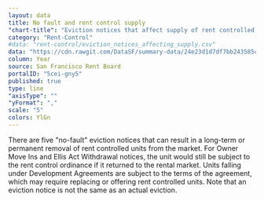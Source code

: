 ```yaml
---
layout: data
title: No fault and rent control supply
"chart-title": "Eviction notices that affect supply of rent controlled units since 1997"
category: "Rent-Control"
#data: "rent-control/eviction_notices_affecting_supply.csv"
data: "https://cdn.rawgit.com/DataSF/summary-data/24e23d1d7df7bb243585c2ab15193d2315bec690/eviction_notices_affecting_supply.csv"
column: Year
source: San Francisco Rent Board
portalID: "5cei-gny5"
published: true
type: line
"axisType": ""
"yFormat": ","
scale: "5"
colors: YlGn
---
```


There are five "no-fault" eviction notices that can result in a long-term or permanent removal of rent controlled units from the market. For Owner Move Ins and Ellis Act Withdrawal notices, the unit would still be subject to the rent control ordinance if it returned to the rental market. Units falling under Development Agreements are subject to the terms of the agreement, which may require replacing or offering rent controlled units. Note that an eviction notice is not the same as an actual eviction.